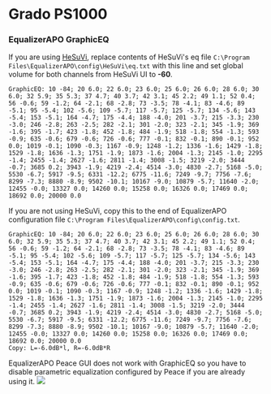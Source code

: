 # Grado PS1000
### EqualizerAPO GraphicEQ
If you are using [HeSuVi](https://sourceforge.net/projects/hesuvi/), replace contents of HeSuVi's eq file `C:\Program Files\EqualizerAPO\config\HeSuVi\eq.txt` with this line and set global volume for both channels from HeSuVi UI to **-60**.
```
GraphicEQ: 10 -84; 20 6.0; 22 6.0; 23 6.0; 25 6.0; 26 6.0; 28 6.0; 30 6.0; 32 5.9; 35 5.3; 37 4.7; 40 3.7; 42 3.1; 45 2.2; 49 1.1; 52 0.4; 56 -0.6; 59 -1.2; 64 -2.1; 68 -2.8; 73 -3.5; 78 -4.1; 83 -4.6; 89 -5.1; 95 -5.4; 102 -5.6; 109 -5.7; 117 -5.7; 125 -5.7; 134 -5.6; 143 -5.4; 153 -5.1; 164 -4.7; 175 -4.4; 188 -4.0; 201 -3.7; 215 -3.3; 230 -3.0; 246 -2.8; 263 -2.5; 282 -2.1; 301 -2.0; 323 -2.1; 345 -1.9; 369 -1.6; 395 -1.7; 423 -1.8; 452 -1.8; 484 -1.9; 518 -1.8; 554 -1.3; 593 -0.9; 635 -0.6; 679 -0.6; 726 -0.6; 777 -0.1; 832 -0.1; 890 -0.1; 952 0.0; 1019 -0.1; 1090 -0.3; 1167 -0.9; 1248 -1.2; 1336 -1.6; 1429 -1.8; 1529 -1.8; 1636 -1.3; 1751 -1.9; 1873 -1.6; 2004 -1.3; 2145 -1.0; 2295 -1.4; 2455 -1.4; 2627 -1.6; 2811 -1.4; 3008 -1.5; 3219 -2.0; 3444 -0.7; 3685 0.2; 3943 -1.9; 4219 -2.4; 4514 -3.0; 4830 -2.7; 5168 -5.0; 5530 -6.7; 5917 -9.5; 6331 -12.2; 6775 -11.6; 7249 -9.7; 7756 -7.6; 8299 -7.3; 8880 -8.9; 9502 -10.1; 10167 -9.0; 10879 -5.7; 11640 -2.0; 12455 -0.0; 13327 0.0; 14260 0.0; 15258 0.0; 16326 0.0; 17469 0.0; 18692 0.0; 20000 0.0
```
If you are not using HeSuVi, copy this to the end of EqualizerAPO configuration file `C:\Program Files\EqualizerAPO\config\config.txt`.
```
GraphicEQ: 10 -84; 20 6.0; 22 6.0; 23 6.0; 25 6.0; 26 6.0; 28 6.0; 30 6.0; 32 5.9; 35 5.3; 37 4.7; 40 3.7; 42 3.1; 45 2.2; 49 1.1; 52 0.4; 56 -0.6; 59 -1.2; 64 -2.1; 68 -2.8; 73 -3.5; 78 -4.1; 83 -4.6; 89 -5.1; 95 -5.4; 102 -5.6; 109 -5.7; 117 -5.7; 125 -5.7; 134 -5.6; 143 -5.4; 153 -5.1; 164 -4.7; 175 -4.4; 188 -4.0; 201 -3.7; 215 -3.3; 230 -3.0; 246 -2.8; 263 -2.5; 282 -2.1; 301 -2.0; 323 -2.1; 345 -1.9; 369 -1.6; 395 -1.7; 423 -1.8; 452 -1.8; 484 -1.9; 518 -1.8; 554 -1.3; 593 -0.9; 635 -0.6; 679 -0.6; 726 -0.6; 777 -0.1; 832 -0.1; 890 -0.1; 952 0.0; 1019 -0.1; 1090 -0.3; 1167 -0.9; 1248 -1.2; 1336 -1.6; 1429 -1.8; 1529 -1.8; 1636 -1.3; 1751 -1.9; 1873 -1.6; 2004 -1.3; 2145 -1.0; 2295 -1.4; 2455 -1.4; 2627 -1.6; 2811 -1.4; 3008 -1.5; 3219 -2.0; 3444 -0.7; 3685 0.2; 3943 -1.9; 4219 -2.4; 4514 -3.0; 4830 -2.7; 5168 -5.0; 5530 -6.7; 5917 -9.5; 6331 -12.2; 6775 -11.6; 7249 -9.7; 7756 -7.6; 8299 -7.3; 8880 -8.9; 9502 -10.1; 10167 -9.0; 10879 -5.7; 11640 -2.0; 12455 -0.0; 13327 0.0; 14260 0.0; 15258 0.0; 16326 0.0; 17469 0.0; 18692 0.0; 20000 0.0
Copy: L=-6.0dB*l, R=-6.0dB*R
```
EqualizerAPO Peace GUI does not work with GraphicEQ so you have to disable parametric equalization configured by Peace if you are already using it.
![](https://raw.githubusercontent.com/jaakkopasanen/AutoEq/master/results/Innerfidelity%202017/innerfidelity/onear/Grado%20PS1000/Grado%20PS1000.png)
